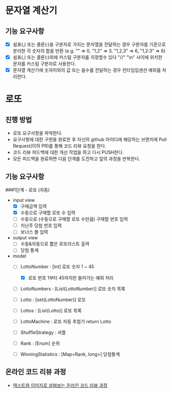 # 문자열 계산기
## 기능 요구사항
* [x] 쉼표(,) 또는 콜론(:)을 구분자로 가지는 문자열을 전달하는 경우 구분자를 기준으로 분리한 각 숫자의 합을 반환 (e.g. "" => 0, "1,2" => 3, "1,2,3" => 6, "1,2:3" => 6)
* [x] 쉼표(,) 또는 콜론(:)외에 커스텀 구분자를 지정할수 있다
 "//" "\n" 사이에 위치한 문자를 커스텀 구분자로 사용한다.
* [x] 문자열 계산기에 숫자이외의 값 또는 음수를 전달하는 경우 런타임입센션 예외를 처리한다.
# 로또
## 진행 방법
* 로또 요구사항을 파악한다.
* 요구사항에 대한 구현을 완료한 후 자신의 github 아이디에 해당하는 브랜치에 Pull Request(이하 PR)를 통해 코드 리뷰 요청을 한다.
* 코드 리뷰 피드백에 대한 개선 작업을 하고 다시 PUSH한다.
* 모든 피드백을 완료하면 다음 단계를 도전하고 앞의 과정을 반복한다.

## 기능 요구사항
###1단계 - 로또 (자동)

* input view
  * [x] 구매금액 입력 
  * [x] 수동으로 구매할 로또 수 입력
  * [ ] 수동으로 (수동으로 구매할 로또 수만큼) 구매할 번호 입력
  * [ ] 지난주 당첨 번호 입력
  * [ ] 보너스 볼 입력
* output view
  * [ ] 수동&자동으로 뽑은 로또리스트 출력
  * [ ] 당첨 통계
  
* model
  * [ ] LottoNumber : [int] 로또 숫자 1 ~ 45
    * [x] 로또 번호 1부터 45까지만 들어가는 예외 처리
  * [ ] LottoNumbers : [List(LottoNumber)] 로또 숫자 목록
  * [ ] Lotto : [set(LottoNumber)] 로또
  * [ ] Lottos : [List(Lotto)] 로또 목록
  * [ ] LottoMachine : 로또 자동 추첨기 return Lotto
  * [ ] ShuffleStrategy : 셔플
  * [ ] Rank : [Enum] 순위 
  * [ ] WinningStatistics : [Map<Rank, long>] 당첨통계 
  

## 온라인 코드 리뷰 과정
* [텍스트와 이미지로 살펴보는 온라인 코드 리뷰 과정](https://github.com/next-step/nextstep-docs/tree/master/codereview)

